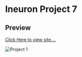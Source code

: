 # Ineuron Project 7

## Preview

[Click Here to view site....](https://pankaj-kb.github.io/Ineuron-Project-7/)


![Project 1](./output.gif)

